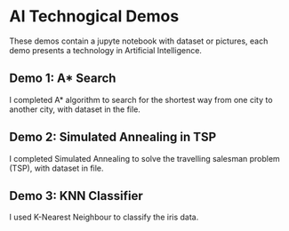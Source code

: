 # AI Technogical Demos
These demos contain a jupyte notebook with dataset or pictures, each demo presents a technology in Artificial Intelligence.

## Demo 1: A* Search
I completed A* algorithm to search for the shortest way from one city to another city, with dataset in the file.

## Demo 2: Simulated Annealing in TSP
I completed Simulated Annealing to solve the travelling salesman problem (TSP), with dataset in file.

## Demo 3: KNN Classifier
I used K-Nearest Neighbour to classify the iris data.
